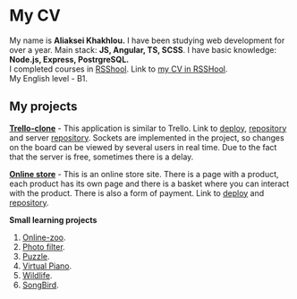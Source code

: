 # My CV #

My name is **Aliaksei Khakhlou.** 
I have been studying web development for over a year. Main stack: **JS, Angular, TS, SCSS**. I have basic knowledge: **Node.js, Express, PostrgreSQL.**  
I completed courses in [RSShool](https://rs.school/). Link to [my CV in RSSHool](https://app.rs.school/cv/ac2ee5d4-6a62-4db7-b215-4e46bc98f7db).  
My English level - B1.

## My projects ##

[**Trello-clone**](https://clonetrello.netlify.app/home) - This application is similar to Trello. Link to [deploy](https://clonetrello.netlify.app/home), [repository](https://github.com/Alexkhokhlow/rs-clone) and server [repository](https://github.com/Alexkhokhlow/server). Sockets are implemented in the project, so changes on the board can be viewed by several users in real time. Due to the fact that the server is free, sometimes there is a delay.
 
[**Online store**](https://alexkhokhlow-online-store.netlify.app/) - This is an online store site. There is a page with a product, each product has its own page and there is a basket where you can interact with the product. There is also a form of payment. Link to [deploy](https://alexkhokhlow-online-store.netlify.app/) and [repository](https://github.com/Alexkhokhlow/online-store).

**Small learning projects**
1. [Online-zoo](https://alexkhokhlow.github.io/online-zoo/online-zoo/pages/main/).
2. [Photo filter](https://alexkhokhlow.github.io/photo-filter/).
3. [Puzzle](https://alexkhokhlow.github.io/puzzle/puzzle/dist/).
4. [Virtual Piano](https://alexkhokhlow.github.io/piano/).
5. [Wildlife](https://alexkhokhlow.github.io/wildlife/).
6. [SongBird](https://alexkhokhlow-songbird.netlify.app).


